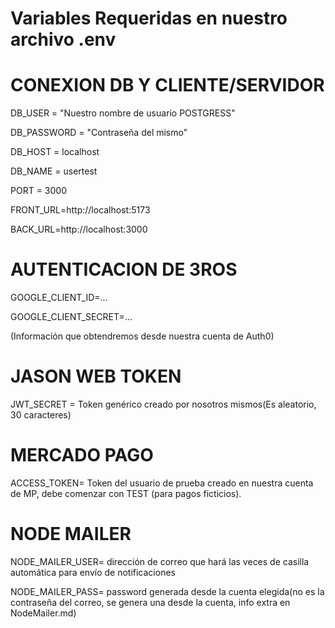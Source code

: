 # Variables Requeridas en nuestro archivo .env

# CONEXION DB Y CLIENTE/SERVIDOR

DB_USER = "Nuestro nombre de usuario POSTGRESS"

DB_PASSWORD = "Contraseña del mismo"

DB_HOST = localhost

DB_NAME = usertest

PORT = 3000

FRONT_URL=http://localhost:5173

BACK_URL=http://localhost:3000

# AUTENTICACION DE 3ROS

GOOGLE_CLIENT_ID=...

GOOGLE_CLIENT_SECRET=...

(Información que obtendremos desde nuestra cuenta de Auth0)

# JASON WEB TOKEN

JWT_SECRET = Token genérico creado por nosotros mismos(Es aleatorio, 30 caracteres)

# MERCADO PAGO

ACCESS_TOKEN= Token del usuario de prueba creado en nuestra cuenta de MP, debe comenzar con TEST (para pagos ficticios).

# NODE MAILER

NODE_MAILER_USER= dirección de correo que hará las veces de casilla automática para envío de notificaciones

NODE_MAILER_PASS= password generada desde la cuenta elegida(no es la contraseña del correo, se genera una desde la cuenta, info extra en NodeMailer.md)
